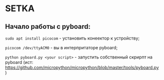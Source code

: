 # SETKA

## Начало работы с pyboard:
`sudo apt install picocom` - установить конеектор к устройству;

`picocom /dev/ttyACM0` - вы в интерпритаторе pyboard;

`python pyboard.py <your script>` - запустить собственный скрирпт на pyboard (ист: https://github.com/micropython/micropython/blob/master/tools/pyboard.py) 
